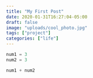 ```yaml
---
title: "My First Post"
date: 2020-01-31T16:27:04-05:00
draft: false
image: "uploads/cool_photo.jpg"
tags: ["project"]
categories: ["life"]
---
```


```python
num1 = 3
num2 = 3

num1 + num2
```
